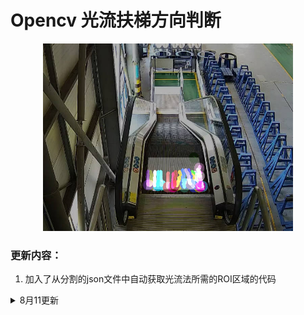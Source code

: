 # Opencv 光流扶梯方向判断
<div align=center><img src='data/visualize.jpg' width=400 height=300></div>

### 更新内容：

1. 加入了从分割的json文件中自动获取光流法所需的ROI区域的代码


<details>
<summary>8月11更新</summary>

### 更新内容：

1. 代码重构，将原来的代码封装成了一个类
2. 逻辑优化，修改了之前的方向计算在逻辑上存在一点问题
3. 加入了一些过滤策略，主要是对于横向移动的位移以及前后摆动的特征点进行过滤
4. 优化方向的判断，取连续N个历史帧方向的多数方向作为当前帧扶梯方向，对于方向变化更加稳定


### 耗时分析
耗时主要耗在获取新的特征点这一部分，在代码中为 **cv2.goodFeaturesToTrack()** 函数，这个函数的在代码中的调用时机为：被跟踪的特征点的数量不够时，调用该函数获取一批新的特征点。因为随着扶梯的运动，有的特征点会运动到roi边缘和外部，又或者有的特征点没有被跟踪到，又或者被过滤掉了，导致特征点数量变少，少于一定值时，需要重新获取特征点以继续计算运动方向。因此视频中扶梯的光流特征越不明显，前一帧获取的特征点在下一帧就越难被跟踪到，从而导致频繁取调用 **cv2.goodFeaturesToTrack()** 函数获取新的特征点，因此速度就会越慢。
### 跳变说明
优化后对于跳变问题判断会更加稳定一些，但是对于光流特征不明显的情况，光流本身跟踪不到特征点点或者跟踪错误，跳变问题仍然存在。

</details>

